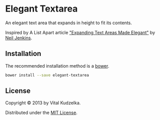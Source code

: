 # Elegant Textarea

An elegant text area that expands in height to fit its contents.

Inspired by A List Apart article ["Expanding Text Areas Made Elegant"](http://alistapart.com/article/expanding-text-areas-made-elegant) by [Neil Jenkins](http://nmjenkins.com/).


## Installation

The recommended installation method is a [bower](http://bower.io/).

```sh
bower install --save elegant-textarea
```


## License

Copyright © 2013 by Vital Kudzelka.

Distributed under the [MIT License](http://mit-license.org/vitalk).
